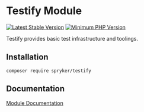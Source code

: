 # Testify Module
[![Latest Stable Version](https://poser.pugx.org/spryker/testify/v/stable.svg)](https://packagist.org/packages/spryker/testify)
[![Minimum PHP Version](https://img.shields.io/badge/php-%3E%3D%207.4-8892BF.svg)](https://php.net/)

Testify provides basic test infrastructure and toolings.

## Installation

```
composer require spryker/testify
```

## Documentation

[Module Documentation](https://docs.spryker.com)
